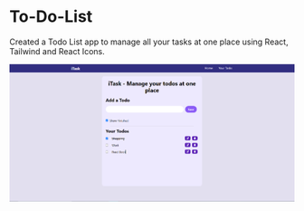 # To-Do-List

Created a Todo List app to manage all your tasks at one place using React, Tailwind and React Icons.

![alt text](screenshot.png)